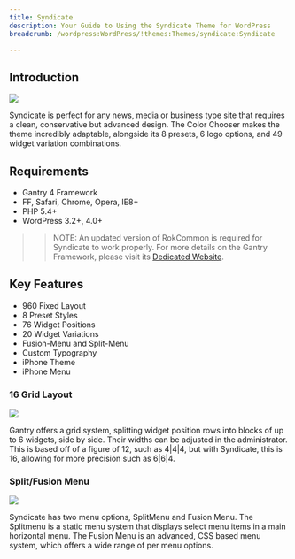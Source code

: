 ```yaml
---
title: Syndicate
description: Your Guide to Using the Syndicate Theme for WordPress
breadcrumb: /wordpress:WordPress/!themes:Themes/syndicate:Syndicate

---
```


Introduction
------------

![](assets/syndicate.jpeg)

Syndicate is perfect for any news, media or business type site that requires a clean, conservative but advanced design. The Color Chooser makes the theme incredibly adaptable, alongside its 8 presets, 6 logo options, and 49 widget variation combinations.

Requirements
------------

* Gantry 4 Framework
* FF, Safari, Chrome, Opera, IE8+
* PHP 5.4+
* WordPress 3.2+, 4.0+

> > NOTE: An updated version of RokCommon is required for Syndicate to work properly. For more details on the Gantry Framework, please visit its [Dedicated Website](http://www.gantry.org/).

Key Features
------------

* 960 Fixed Layout
* 8 Preset Styles
* 76 Widget Positions
* 20 Widget Variations
* Fusion-Menu and Split-Menu
* Custom Typography
* iPhone Theme
* iPhone Menu

### 16 Grid Layout

![](assets/grid.jpg)

Gantry offers a grid system, splitting widget position rows into blocks of up to 6 widgets, side by side. Their widths can be adjusted in the administrator. This is based off of a figure of 12, such as 4|4|4, but with Syndicate, this is 16, allowing for more precision such as 6|6|4.

### Split/Fusion Menu

![](assets/split.jpg)

Syndicate has two menu options, SplitMenu and Fusion Menu. The Splitmenu is a static menu system that displays select menu items in a main horizontal menu. The Fusion Menu is an advanced, CSS based menu system, which offers a wide range of per menu options.
